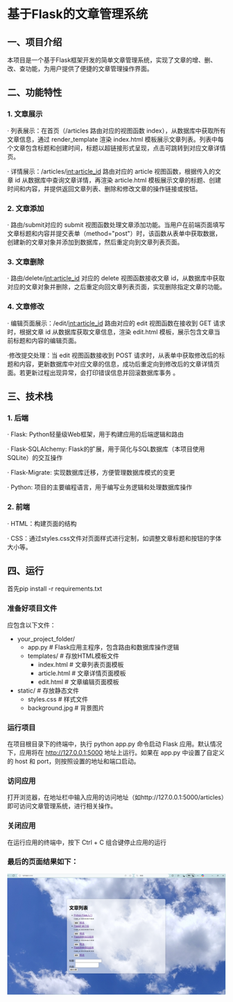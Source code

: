 # 基于Flask的文章管理系统
## 一、项目介绍

本项目是一个基于Flask框架开发的简单文章管理系统，实现了文章的增、删、改、查功能，为用户提供了便捷的文章管理操作界面。

## 二、功能特性

### 1. 文章展示

   · 列表展示：在首页（/articles 路由对应的视图函数 index），从数据库中获取所有文章信息，通过 render_template 渲染 index.html 模板展示文章列表。列表中每个文章包含标题和创建时间，标题以超链接形式呈现，点击可跳转到对应文章详情页。
   
   · 详情展示：/articles/<int:article_id> 路由对应的 article 视图函数，根据传入的文章 id 从数据库中查询文章详情，再渲染 article.html 模板展示文章的标题、创建时间和内容，并提供返回文章列表、删除和修改文章的操作链接或按钮。
   
### 2. 文章添加

   · 路由/submit对应的 submit 视图函数处理文章添加功能。当用户在前端页面填写文章标题和内容并提交表单（method="post"）时，该函数从表单中获取数据，创建新的文章对象并添加到数据库，然后重定向到文章列表页面。

### 3. 文章删除

   · 路由/delete/<int:article_id> 对应的 delete 视图函数接收文章 id，从数据库中获取对应的文章对象并删除，之后重定向回文章列表页面，实现删除指定文章的功能。

### 4. 文章修改

   · 编辑页面展示：/edit/<int:article_id> 路由对应的 edit 视图函数在接收到 GET 请求时，根据文章 id 从数据库获取文章信息，渲染 edit.html 模板，展示包含文章当前标题和内容的编辑页面。
   
   ·修改提交处理：当 edit 视图函数接收到 POST 请求时，从表单中获取修改后的标题和内容，更新数据库中对应文章的信息，成功后重定向到修改后的文章详情页面。若更新过程出现异常，会打印错误信息并回滚数据库事务 。

## 三、技术栈
### 1. 后端
   · Flask: Python轻量级Web框架，用于构建应用的后端逻辑和路由
   
   · Flask-SQLAlchemy: Flask的扩展，用于简化与SQL数据库（本项目使用SQLite）的交互操作
   
   · Flask-Migrate: 实现数据库迁移，方便管理数据库模式的变更
   
   · Python: 项目的主要编程语言，用于编写业务逻辑和处理数据库操作
### 2. 前端
   · HTML：构建页面的结构
   
   · CSS：通过styles.css文件对页面样式进行定制，如调整文章标题和按钮的字体大小等。


## 四、运行

首先pip install -r requirements.txt

### 准备好项目文件
   应包含以下文件：
   - your_project_folder/
      - app.py              # Flask应用主程序，包含路由和数据库操作逻辑
      - templates/          # 存放HTML模板文件
         - index.html       # 文章列表页面模板
         - article.html     # 文章详情页面模板
         - edit.html        # 文章编辑页面模板
   - static/             # 存放静态文件
      - styles.css       # 样式文件
      - background.jpg   # 背景图片
### 运行项目

在项目根目录下的终端中，执行 python app.py 命令启动 Flask 应用。默认情况下，应用将在 http://127.0.0.1:5000 地址上运行。如果在 app.py 中设置了自定义的 host 和 port，则按照设置的地址和端口启动。

### 访问应用

打开浏览器，在地址栏中输入应用的访问地址（如http://127.0.0.1:5000/articles）即可访问文章管理系统，进行相关操作。

### 关闭应用 
在运行应用的终端中，按下 Ctrl + C 组合键停止应用的运行

### 最后的页面结果如下：


![app](static/app.jpg)





   

